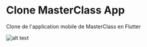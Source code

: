 # Clone MasterClass App

Clone de l'application mobile de MasterClass en Flutter


![alt text](http://url/to/img.png)
